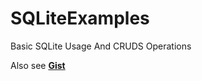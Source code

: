 # SQLiteExamples
Basic SQLite Usage And CRUDS Operations


Also see **[Gist](https://gist.github.com/EgoistDeveloper/d40482132a75e6df3a9f07197fb95c99)**